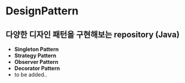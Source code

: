 # DesignPattern
## 다양한 디자인 패턴을 구현해보는 repository (Java)

- **Singleton Pattern**
- **Strategy Pattern**
- **Observer Pattern**
- **Decorator Pattern**
- to be added..
